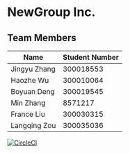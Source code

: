 # NewGroup Inc.

## Team Members

| Name | Student Number |
| --- | --- |
| Jingyu Zhang | 300018553  |
| Haozhe Wu | 300010064  |
| Boyuan Deng | 300019545 |
| Min Zhang | 8571217 |
| France Liu | 300030315 |
| Langqing Zou | 300035036 |

[![CircleCI](https://circleci.com/gh/HaozheWu/project-lab01-new-group-1-deliverable04.svg?style=svg)](https://circleci.com/gh/HaozheWu/project-lab01-new-group-1-deliverable04)
